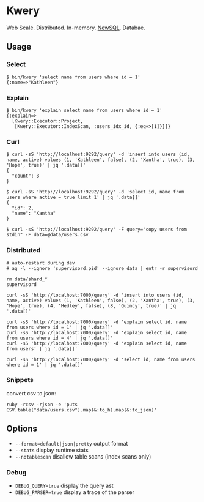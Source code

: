 # Kwery

Web Scale. Distributed. In-memory. [NewSQL](http://howfuckedismydatabase.com/nosql/). Databae.

## Usage

### Select

```
$ bin/kwery 'select name from users where id = 1'
{:name=>"Kathleen"}
```

### Explain

```
$ bin/kwery 'explain select name from users where id = 1'
{:explain=>
  [Kwery::Executor::Project,
   [Kwery::Executor::IndexScan, :users_idx_id, {:eq=>[1]}]]}
```

### Curl

```
$ curl -sS 'http://localhost:9292/query' -d 'insert into users (id, name, active) values (1, 'Kathleen', false), (2, 'Xantha', true), (3, 'Hope', true)' | jq '.data[]'
{
  "count": 3
}

$ curl -sS 'http://localhost:9292/query' -d 'select id, name from users where active = true limit 1' | jq '.data[]'
{
  "id": 2,
  "name": "Xantha"
}

$ curl -sS 'http://localhost:9292/query' -F query="copy users from stdin" -F data=@data/users.csv
```

### Distributed

```
# auto-restart during dev
# ag -l --ignore 'supervisord.pid' --ignore data | entr -r supervisord

rm data/shard_*
supervisord

curl -sS 'http://localhost:7000/query' -d 'insert into users (id, name, active) values (1, 'Kathleen', false), (2, 'Xantha', true), (3, 'Hope', true), (4, 'Hedley', false), (8, 'Quincy', true)' | jq '.data[]'

curl -sS 'http://localhost:7000/query' -d 'explain select id, name from users where id = 1' | jq '.data[]'
curl -sS 'http://localhost:7000/query' -d 'explain select id, name from users where id = 4' | jq '.data[]'
curl -sS 'http://localhost:7000/query' -d 'explain select id, name from users' | jq '.data[]'

curl -sS 'http://localhost:7000/query' -d 'select id, name from users where id = 1' | jq '.data[]'
```

### Snippets

convert csv to json:

```
ruby -rcsv -rjson -e 'puts CSV.table("data/users.csv").map(&:to_h).map(&:to_json)'
```

## Options

* `--format=default|json|pretty` output format
* `--stats` display runtime stats
* `--notablescan` disallow table scans (index scans only)

### Debug

* `DEBUG_QUERY=true` display the query ast
* `DEBUG_PARSER=true` display a trace of the parser
